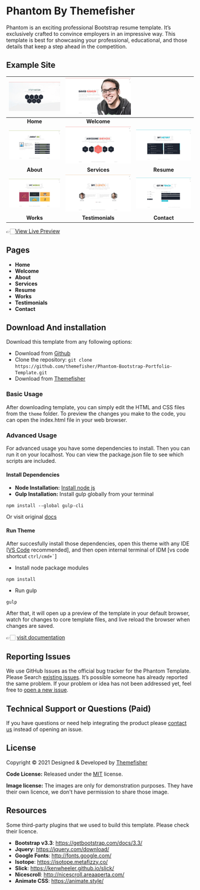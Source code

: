 # Phantom By Themefisher
Phantom is an exciting professional Bootstrap resume template. It’s exclusively crafted to convince employers in an impressive way. This template is best for showcasing your professional, educational, and those details that keep a step ahead in the competition.

<!-- demo -->
## Example Site
| [![](screenshots/2.jpg)](https://demo.themefisher.com/phantom/) | [![](screenshots/4.jpg)](https://demo.themefisher.com/phantom/welcome.html) |  |
|:---:|:---:|:---:|
| **Home** | **Welcome**  | |
| [![](screenshots/3.jpg)](https://demo.themefisher.com/phantom/about.html) | [![](screenshots/6.jpg)](https://demo.themefisher.com/phantom/services.html) | [![](screenshots/5.jpg)](https://demo.themefisher.com/phantom/resume.html) |
| **About**  | **Services**  | **Resume** |
| [![](screenshots/7.jpg)](https://demo.themefisher.com/phantom/works.html) | [![](screenshots/8.jpg)](https://demo.themefisher.com/phantom/testimonials.html) | [![](screenshots/9.jpg)](https://demo.themefisher.com/phantom/contact.html) |
| **Works**  | **Testimonials**  | **Contact** |

👉🏻[View Live Preview](https://demo.themefisher.com/novena/)

<!-- resources -->
## Pages
* **Home**
* **Welcome**
* **About**
* **Services**
* **Resume**
* **Works**
* **Testimonials**
* **Contact**


<!-- download -->
## Download And installation
Download this template from any following options:

* Download from [Github](https://github.com/themefisher/Phantom-Bootstrap-Portfolio-Template/archive/master.zip)
* Clone the repository: `git clone https://github.com/themefisher/Phantom-Bootstrap-Portfolio-Template.git`
* Download from [Themefisher](https://themefisher.com/products/phantom-best-bootstrap-portfolio-template/)


<!-- installation -->
### Basic Usage
After downloading template, you can simply edit the HTML and CSS files from the `theme` folder. To preview the changes you make to the code, you can open the index.html file in your web browser.

### Advanced Usage
For advanced usage you have some dependencies to install. Then you can run it on your localhost. You can view the package.json file to see which scripts are included.

#### Install Dependencies
* **Node Installation:** [Install node js](https://nodejs.org/en/download/)
* **Gulp Installation:** Install gulp globally from your terminal 
```
npm install --global gulp-cli
```
Or visit original [docs](https://gulpjs.com/docs/en/getting-started/quick-start)

#### Run Theme
After succesfully install those dependencies, open this theme with any IDE [[VS Code](https://code.visualstudio.com/) recommended], and then open internal terminal of IDM [vs code shortcut <code>ctrl/cmd+\`</code>]

* Install node package modules
```
npm install
```
* Run gulp
```
gulp
```
After that, it will open up a preview of the template in your default browser, watch for changes to core template files, and live reload the browser when changes are saved.

👉🏻 [visit documentation](https://docs.themefisher.com/phantom/)


<!-- reporting issue -->
## Reporting Issues
We use GitHub Issues as the official bug tracker for the Phantom Template. Please Search [existing issues](https://github.com/themefisher/Phantom-Bootstrap-Portfolio-Template/issues). It’s possible someone has already reported the same problem.
If your problem or idea has not been addressed yet, feel free to [open a new issue](https://github.com/themefisher/Phantom-Bootstrap-Portfolio-Template/issues).

<!-- support -->
## Technical Support or Questions (Paid)
If you have questions or need help integrating the product please [contact us](mailto:mehedi@themefisher.com) instead of opening an issue.

<!-- licence -->
## License
Copyright &copy; 2021 Designed & Developed by [Themefisher](https://themefisher.com)

**Code License:** Released under the [MIT](https://github.com/themefisher/Phantom-Bootstrap-Portfolio-Template/blob/master/LICENSE) license.

**Image license:** The images are only for demonstration purposes. They have their own licence, we don't have permission to share those image.

<!-- resources -->
## Resources
Some third-party plugins that we used to build this template. Please check their licence.
* **Bootstrap v3.3**: https://getbootstrap.com/docs/3.3/
* **Jquery**: https://jquery.com/download/
* **Google Fonts**: http://fonts.google.com/
* **Isotope**: https://isotope.metafizzy.co/
* **Slick**: https://kenwheeler.github.io/slick/
* **Nicescroll**: http://nicescroll.areaaperta.com/
* **Animate CSS**: https://animate.style/